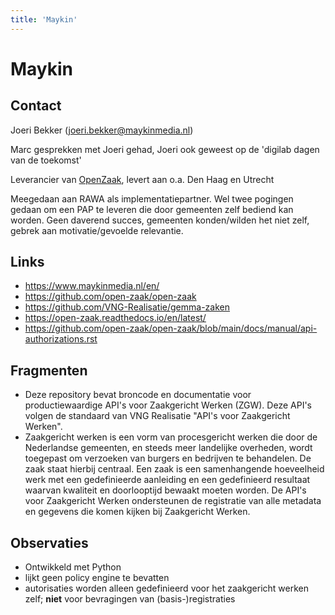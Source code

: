 ```yaml
---
title: 'Maykin'
---
```


# Maykin

## Contact
Joeri Bekker (joeri.bekker@maykinmedia.nl)

Marc gesprekken met Joeri gehad, Joeri ook geweest op de 'digilab dagen van de toekomst'

Leverancier van [OpenZaak](https://openzaak.org/), levert aan o.a. Den Haag en Utrecht

Meegedaan aan RAWA als implementatiepartner. Wel twee pogingen gedaan om een PAP te leveren die door gemeenten zelf
bediend kan worden. Geen daverend succes, gemeenten konden/wilden het niet zelf, gebrek aan motivatie/gevoelde relevantie.

## Links
- https://www.maykinmedia.nl/en/
- https://github.com/open-zaak/open-zaak
- https://github.com/VNG-Realisatie/gemma-zaken
- https://open-zaak.readthedocs.io/en/latest/
- https://github.com/open-zaak/open-zaak/blob/main/docs/manual/api-authorizations.rst

## Fragmenten
- Deze repository bevat broncode en documentatie voor productiewaardige API's voor Zaakgericht Werken (ZGW). Deze API's volgen de standaard van VNG Realisatie "API's voor Zaakgericht Werken".
- Zaakgericht werken is een vorm van procesgericht werken die door de Nederlandse gemeenten, en steeds meer landelijke overheden, wordt toegepast om verzoeken van burgers en bedrijven te behandelen. De zaak staat hierbij centraal. Een zaak is een samenhangende hoeveelheid werk met een gedefinieerde aanleiding en een gedefinieerd resultaat waarvan kwaliteit en doorlooptijd bewaakt moeten worden. De API's voor Zaakgericht Werken ondersteunen de registratie van alle metadata en gegevens die komen kijken bij Zaakgericht Werken.

## Observaties
- Ontwikkeld met Python
- lijkt geen policy engine te bevatten
- autorisaties worden alleen gedefinieerd voor het zaakgericht werken zelf; **niet** voor bevragingen van (basis-)registraties